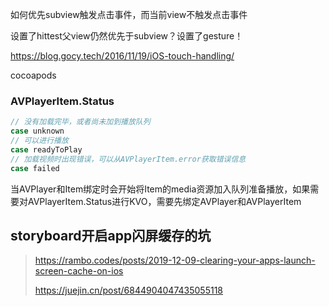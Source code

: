 
如何优先subview触发点击事件，而当前view不触发点击事件

设置了hittest父view仍然优先于subview？设置了gesture！

https://blog.gocy.tech/2016/11/19/iOS-touch-handling/

cocoapods





### AVPlayerItem.Status

```swift
// 没有加载完毕，或者尚未加到播放队列
case unknown 
// 可以进行播放
case readyToPlay
// 加载视频时出现错误，可以从AVPlayerItem.error获取错误信息
case failed
```

当AVPlayer和Item绑定时会开始将Item的media资源加入队列准备播放，如果需要对AVPlayerItem.Status进行KVO，需要先绑定AVPlayer和AVPlayerItem



## storyboard开启app闪屏缓存的坑

> https://rambo.codes/posts/2019-12-09-clearing-your-apps-launch-screen-cache-on-ios
>
> https://juejin.cn/post/6844904047435055118